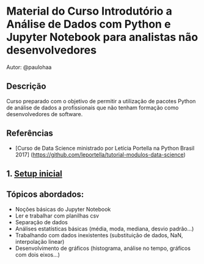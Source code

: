 # Material do Curso Introdutório a Análise de Dados com Python e Jupyter Notebook para analistas não desenvolvedores

Autor: @paulohaa


## Descrição

Curso preparado com o objetivo de permitir a utilização de pacotes Python de análise de dados a profissionais que não tenham formação como desenvolvedores de software.

## Referências

* [Curso de Data Science ministrado por Letícia Portella na Python Brasil 2017] (https://github.com/leportella/tutorial-modulos-data-science)


## 1. [Setup inicial](1%20-%20Setup%20inicial.ipynb)

 
## Tópicos abordados:

* Noções básicas do Jupyter Notebook
* Ler e trabalhar com planilhas csv
* Separação de dados
* Análises estatísticas básicas (média, moda, mediana, desvio padrão...)
* Trabalhando com dados inexistentes (substituição de dados, NaN, interpolação linear)
* Desenvolvimento de gráficos (histograma, análise no tempo, gráficos com dois eixos...)

